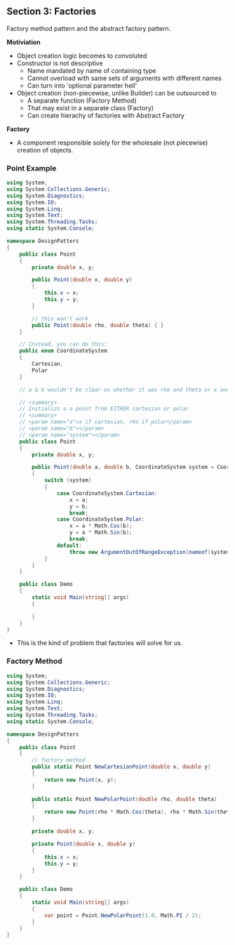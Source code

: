 ## **Section 3: Factories**

Factory method pattern and the abstract factory pattern.

**Motiviation**
* Object creation logic becomes to convoluted
* Constructor is not descriptive
    * Name mandated by name of containing type
    * Cannot overload with same sets of arguments with different names
    * Can turn into 'optional parameter hell'
* Object creation (non-piecewise, unlike Builder) can be outsourced to
    * A separate function (Factory Method)
    * That may exist in a separate class (Factory)
    * Can create hierachy of factories with Abstract Factory

**Factory**
* A component responsible solely for the wholesale (not piecewise) creation of objects.

### **Point Example**

```csharp
using System;
using System.Collections.Generic;
using System.Diagnostics;
using System.IO;
using System.Linq;
using System.Text;
using System.Threading.Tasks;
using static System.Console;

namespace DesignPatters 
{
    public class Point
    {
        private double x, y;

        public Point(double x, double y)
        {
            this.x = x;
            this.y = y;
        }

        // this won't work
        public Point(double rho, double theta) { }
    }

    // Instead, you can do this:
    public enum CoordinateSystem
    {
        Cartesian,
        Polar
    }

    // a & b wouldn't be clear on whether it was rho and theta or x and y, so you would have to add XML doc comments like this:

    // <summary>
    // Initializs a a point from EITHER cartesian or polar
    // <summary>
    // <param name="a">x if cartesian, rho if polar</param>
    // <param name="b"></param>
    // <param name="system"></param>
    public class Point
    {
        private double x, y;

        public Point(double a, double b, CoordinateSystem system = CoordinatSystem.Cartesian)
        {
            switch (system)
            {
                case CoordinateSystem.Cartesian:
                    x = a;
                    y = b;
                    break;
                case CoordinateSystem.Polar:
                    x = a * Math.Cos(b);
                    y = a * Math.Sin(b);
                    break;
                default:
                    throw new ArgumentOutOfRangeException(nameof(system), system, null);
            }
        }
    }

    public class Demo
    {
        static void Main(string[] args)
        {

        }
    }
}
```
* This is the kind of problem that factories will solve for us.

### **Factory Method**

```csharp
using System;
using System.Collections.Generic;
using System.Diagnostics;
using System.IO;
using System.Linq;
using System.Text;
using System.Threading.Tasks;
using static System.Console;

namespace DesignPatters 
{
    public class Point
    {
        // factory method
        public static Point NewCartesianPoint(double x, double y)
        {
            return new Point(x, y);
        }

        public static Point NewPolarPoint(double rho, double theta)
        {
            return new Point(rho * Math.Cos(theta), rho * Math.Sin(theta));
        }

        private double x, y;

        private Point(double x, double y)
        {
            this.x = x;
            this.y = y;    
        }
    }

    public class Demo
    {
        static void Main(string[] args)
        {
            var point = Point.NewPolarPoint(1.0, Math.PI / 2);
        }
    }
}
```